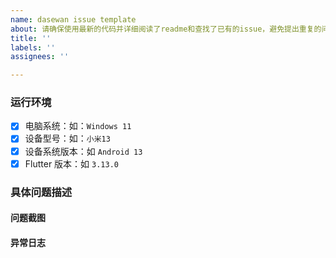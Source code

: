 ```yaml
---
name: dasewan issue template
about: 请确保使用最新的代码并详细阅读了readme和查找了已有的issue，避免提出重复的问题。
title: ''
labels: ''
assignees: ''

---
```


### 运行环境 ###

- [x] 电脑系统：如：`Windows 11`
- [x] 设备型号：如：`小米13`
- [x] 设备系统版本：如 `Android 13`
- [x] Flutter 版本：如 `3.13.0`

### 具体问题描述 ###

#### 问题截图 ####

#### 异常日志 ####
